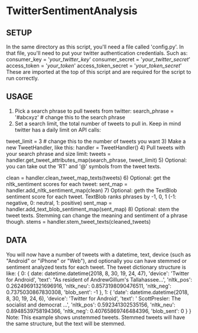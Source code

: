 # TwitterSentimentAnalysis
## SETUP 

In the same directory as this script, you'll need
a file called 'config.py'. In that file, you'll 
need to put your twitter authentication credentials. 
Such as:
consumer_key = '_your_twitter_key_'
consumer_secret = '_your_twitter_secret_'
access_token = '_your_token_'
access_token_secret = '_your_token_secret_'
These are imported at the top of this script and are required
for the script to run correctly.
## USAGE

1) Pick a search phrase to pull tweets from twitter:
search_phrase = '#abcxyz' # change this to the search phrase
2)  Set a search limit, the total number of tweets to 
    pull in. Keep in mind twitter has a daily limit on 
    API calls:
 
tweet_limit = 3  # change this to the number of tweets you want
3) Make a new TweetHandler, like this:
handler = TweetHandler()
4) Pull tweets with your search phrase and size limit:
tweets = handler.get_tweet_attributes_map(search_phrase, tweet_limit)
5)  Optional: you can take out the 'RT' and '@' symbols 
    from the tweet texts.
    
clean = handler.clean_tweet_map_texts(tweets)
6) Optional: get the nltk_sentiment scores for each tweet:
sent_map = handler.add_nltk_sentiment_map(clean)
7)  Optional: geth the TextBlob sentiment score for each tweet.
    TextBlob ranks phrases by -1, 0, 1 (-1: negative, 0: neutral, 1: positive)
sent_map = handler.add_text_blob_sentiment_map(sent_map)
8)  Optional: stem the tweet texts. Stemming can change the meaning
    and sentiment of a phrase though.
stems = handler.stem_tweet_texts(cleaned_tweets)
## DATA

You will now have a number of tweets with a datetime, text,
device (such as "Android" or "iPhone" or "Web"), and optionally 
you can have stemmed or sentiment analyzed texts for each tweet. 
The tweet dictionary structure is like:
{
    0: {
        date: datetime.datetime(2018, 8, 30, 19, 24, 47),
        'device': 'Twitter for Android',
        'text': "As resident of AndrewGillum's Tallahassee...',
        'nltk_pos': 0.26249691321696916,
        'nltk_neu': 0.8573198090476511,
        'nltk_neg': 0.7375030867830308,
        'blob_sent': -1
    },
    1: {
        'date': datetime.datetime(2018, 8, 30, 19, 24, 6),
        'device': 'Twitter for Android',
        'text': ' ScottPresler: The socialist and democrat ...',
        'nltk_pos': 0.592341302535156,
        'nltk_neu': 0.8948539758194366,
        'nltk_neg': 0.40765869746484396,
        'blob_sent': 0
    }
}
Note: This example shows unstemmed tweets. Stemmed tweets will have the same
structure, but the text will be stemmed.
